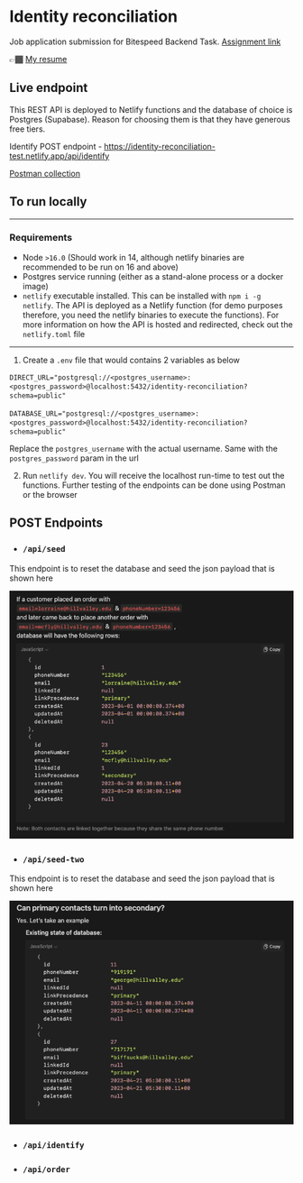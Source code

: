 # Identity reconciliation

Job application submission for Bitespeed Backend Task. [Assignment link](https://bitespeed.notion.site/Bitespeed-Backend-Task-Identity-Reconciliation-53392ab01fe149fab989422300423199)

👉🏾 [My resume](/Resume%20-%20Emil%20Sharier.pdf)

## Live endpoint

This REST API is deployed to Netlify functions and the database of choice is Postgres (Supabase). Reason for choosing them is that they have generous free tiers.

Identify POST endpoint - https://identity-reconciliation-test.netlify.app/api/identify

[Postman collection](https://www.postman.com/spacecraft-cosmonaut-73901268/workspace/emil-s-public-workspace/collection/19331350-88a28011-d4c9-442a-8715-b57482ecd56c?action=share&creator=19331350)

## To run locally

---

### Requirements

- Node `>16.0` (Should work in 14, although netlify binaries are recommended to be run on 16 and above)
- Postgres service running (either as a stand-alone process or a docker image)
- `netlify` executable installed. This can be installed with `npm i -g netlify`. The API is deployed as a Netlify function (for demo purposes therefore, you need the netlify binaries to execute the functions). For more information on how the API is hosted and redirected, check out the `netlify.toml` file

---

1. Create a `.env` file that would contains 2 variables as below

```env
DIRECT_URL="postgresql://<postgres_username>:<postgres_password>@localhost:5432/identity-reconciliation?schema=public"

DATABASE_URL="postgresql://<postgres_username>:<postgres_password>@localhost:5432/identity-reconciliation?schema=public"
```

Replace the `postgres_username` with the actual username. Same with the `postgres_password` param in the url

2. Run `netlify dev`. You will receive the localhost run-time to test out the functions. Further testing of the endpoints can be done using Postman or the browser

## POST Endpoints

- ### `/api/seed`

This endpoint is to reset the database and seed the json payload that is shown here

![Alt text](image.png)

- ### `/api/seed-two`

This endpoint is to reset the database and seed the json payload that is shown here

![Alt text](image-1.png)

- ### `/api/identify`
- ### `/api/order`
